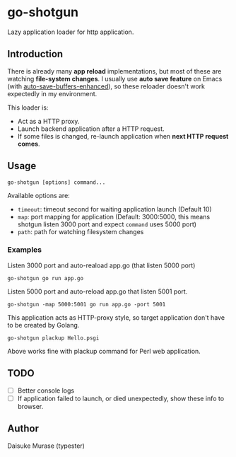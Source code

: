 # go-shotgun

Lazy application loader for http application.

## Introduction

There is already many **app reload** implementations, but most of these are watching **file-system changes**.
I usually use **auto save feature** on Emacs (with [auto-save-buffers-enhanced](https://github.com/kentaro/auto-save-buffers-enhanced)), so these reloader doesn't work expectedly in my environment.

This loader is:

* Act as a HTTP proxy.
* Launch backend application after a HTTP request.
* If some files is changed, re-launch application when **next HTTP request comes**.

## Usage

```
go-shotgun [options] command...
```

Available options are:

* `timeout`: timeout second for waiting application launch (Default 10)
* `map`: port mapping for application (Default: 3000:5000, this means shotgun listen 3000 port and expect `command` uses 5000 port)
* `path`: path for watching filesystem changes

### Examples

Listen 3000 port and auto-reaload app.go (that listen 5000 port)

```
go-shotgun go run app.go
```

Listen 5000 port and auto-reload app.go that listen 5001 port.

```
go-shotgun -map 5000:5001 go run app.go -port 5001
```

This application acts as HTTP-proxy style, so target application don't have to be created by Golang.

```
go-shotgun plackup Hello.psgi
```

Above works fine with plackup command for Perl web application.

## TODO

- [ ] Better console logs
- [ ] If application failed to launch, or died unexpectedly, show these info to browser.

## Author

Daisuke Murase (typester)






